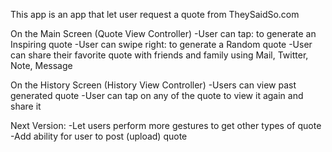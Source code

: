 This app is an app that let user request a quote from TheySaidSo.com

On the Main Screen (Quote View Controller)
-User can tap: to generate an Inspiring quote
-User can swipe right: to generate a Random quote
-User can share their favorite quote with friends and family using Mail, Twitter, Note, Message


On the History Screen (History View Controller)
-Users can view past generated quote
-User can tap on any of the quote to view it again and share it

Next Version:
-Let users perform more gestures to get other types of quote
-Add ability for user to post (upload) quote
